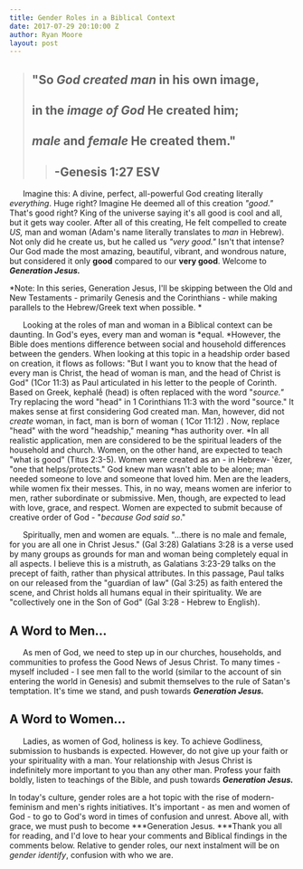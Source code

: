 ```yaml
---
title: Gender Roles in a Biblical Context
date: 2017-07-29 20:10:00 Z
author: Ryan Moore
layout: post
---
```


> ## "So *God created man* in his own image,
>
> ## in the *image of God* He created him;
>
> ## *male* and *female* He created them."
>
> > ## -Genesis 1:27 ESV

&nbsp;&nbsp;&nbsp;&nbsp;&nbsp; Imagine this: A divine, perfect, all-powerful God creating literally *everything*. Huge right? Imagine He deemed all of this creation *"good."* That's good right? King of the universe saying it's all good is cool and all, but it gets way cooler. After all of this creating, He felt compelled to create *US,* man and woman (Adam's name literally translates to *man* in Hebrew). Not only did he create us, but he called us *"very good."* Isn't that intense? Our God made the most amazing, beautiful, vibrant, and wondrous nature, but considered it only **good** compared to our **very good**. Welcome to ***Generation Jesus.***

*Note: In this series, Generation Jesus, I'll be skipping between the Old and New Testaments - primarily Genesis and the Corinthians - while making parallels to the Hebrew/Greek text when possible. *

&nbsp;&nbsp;&nbsp;&nbsp;&nbsp; Looking at the roles of man and woman in a Biblical context can be daunting. In God's eyes, every man and woman is *equal. *However, the Bible does mentions difference between social and household differences between the genders. When looking at this topic in a headship order based on creation, it flows as follows: "But I want you to know that the head of every man is Christ, the head of woman is man, and the head of Christ is God" (1Cor 11:3) as Paul articulated in his letter to the people of Corinth. Based on Greek, kephalḗ (head) is often replaced with the word "*source."* Try replacing the word "head" in 1 Corinthians 11:3 with the word "source." It makes sense at first considering God created man. Man, however, did not *create* woman, in fact, man is born of woman ( 1Cor 11:12) . Now, replace "head" with the word "headship," meaning *has authority over. *In all realistic application, men are considered to be the spiritual leaders of the household and church. Women, on the other hand, are expected to teach "what is good" (Titus 2:3-5). Women were created as an - in Hebrew- ‛êzer, "one that helps/protects." God knew man wasn't able to be alone; man needed someone to love and someone that loved him. Men are the leaders, while women fix their messes. This, in no way, means women are inferior to men, rather subordinate or submissive. Men, though, are expected to lead with love, grace, and respect. Women are expected to submit because of creative order of God - "*because God said so*."

&nbsp;&nbsp;&nbsp;&nbsp;&nbsp; Spiritually, men and women are equals. "...there is no male and female, for you are all one in Christ Jesus." (Gal 3:28) Galatians 3:28 is a verse used by many groups as grounds for man and woman being completely equal in all aspects. I believe this is a mistruth, as Galatians 3:23-29 talks on the precept of faith, rather than physical attributes. In this passage, Paul talks on our released from the "guardian of law" (Gal 3:25) as faith entered the scene, and Christ holds all humans equal in their spirituality. We are "collectively one in the Son of God" (Gal 3:28 - Hebrew to English). 

## A Word to Men...

&nbsp;&nbsp;&nbsp;&nbsp;&nbsp; As men of God, we need to step up in our churches, households, and communities to profess the Good News of Jesus Christ. To many times - myself included - I see men fall to the world (similar to the account of sin entering the world in Genesis) and submit themselves to the rule of Satan's temptation. It's time we stand, and push towards ***Generation Jesus.***

## A Word to Women...

&nbsp;&nbsp;&nbsp;&nbsp;&nbsp; Ladies, as women of God, holiness is key. To achieve Godliness, submission to husbands is expected. However, do not give up your faith or your spirituality with a man. Your relationship with Jesus Christ is indefinitely more important to you than any other man. Profess your faith boldly, listen to teachings of the Bible, and push towards ***Generation Jesus.***

In today's culture, gender roles are a hot topic with the rise of modern-feminism and men's rights initiatives. It's important - as men and women of God - to go to God's word in times of confusion and unrest. Above all, with grace, we must push to become ***Generation Jesus. ***Thank you all for reading, and I'd love to hear your comments and Biblical findings in the comments below. Relative to gender roles, our next instalment will be on *gender identify*, confusion with who we are. 
